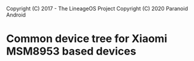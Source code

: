 Copyright (C) 2017 - The LineageOS Project
Copyright (C) 2020 Paranoid Android

Common device tree for Xiaomi MSM8953 based devices
==============
